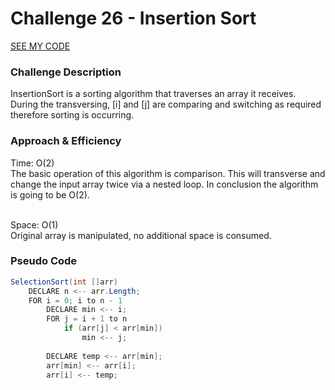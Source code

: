 # Challenge 26 - Insertion Sort

[SEE MY CODE](https://github.com/Gr8-Dayne/401-Data-Structures/blob/master/challenges/src/main/java/insertionsort/InsertionSort.java)</br>

### Challenge Description
InsertionSort is a sorting algorithm that traverses an array it receives. During the transversing, [i] and [j] are comparing and switching as required therefore sorting is occurring.</br>

### Approach & Efficiency
Time: O(2)</br>
The basic operation of this algorithm is comparison. This will transverse and change the input array twice via a nested loop. In conclusion the algorithm is going to be O(2).</br></br>

Space: O(1)</br>
Original array is manipulated, no additional space is consumed.</br>

### Pseudo Code



```java
SelectionSort(int []arr)   
    DECLARE n <-- arr.Length; 
    FOR i = 0; i to n - 1  
        DECLARE min <-- i; 
        FOR j = i + 1 to n 
            if (arr[j] < arr[min]) 
                min <-- j; 
 
        DECLARE temp <-- arr[min]; 
        arr[min] <-- arr[i]; 
        arr[i] <-- temp; 
```  


